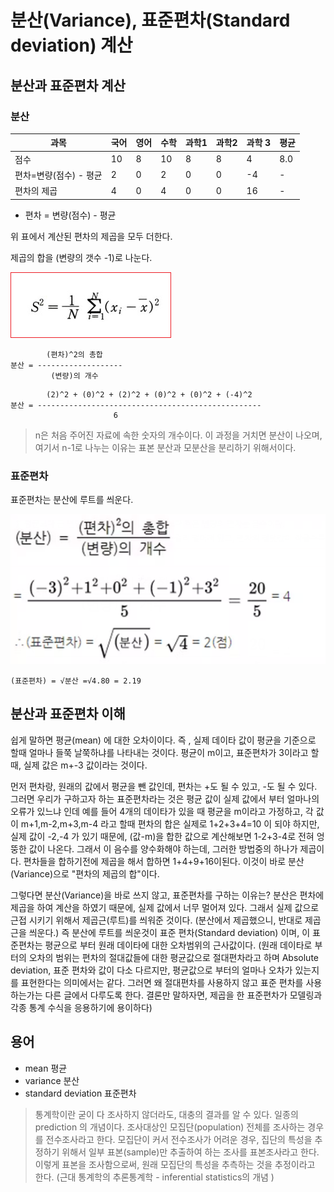 # 분산(Variance), 표준편차(Standard deviation) 계산 

## 분산과 표준편차 계산 
### 분산 

|과목 | 국어 | 영어 | 수학 | 과학1 | 과학2 | 과학 3 | 평균 |
|--|--|--|--|--|--|--|--|
|점수 | 10 |8 |10 |8 |8 |4 | 8.0 |
|편차=변량(점수) - 평균| 2 |0 |2 |0 |0 |-4 | - |
|편차의 제곱| 4 |0 |4 |0 |0 |16 | - |

* 편차 = 변량(점수) - 평균 

위 표에서 계산된 편차의 제곱을 모두 더한다. 

제곱의 합을 (변량의 갯수 -1)로 나눈다. 


![](../../.gitbook/assets/da/avg/avg01.png)


```
        (편차)^2의 총합 
분산 = -------------------
         (변량)의 개수 
```
```
        (2)^2 + (0)^2 + (2)^2 + (0)^2 + (0)^2 + (-4)^2
분산 = --------------------------------------------------
                       6
```


> n은 처음 주어진 자료에 속한 숫자의 개수이다. 이 과정을 거치면 분산이 나오며, 여기서 n-1로 나누는 이유는 표본 분산과 모분산을 분리하기 위해서이다.


### 표준편차 
표준편차는 분산에 루트를 씌운다. 



![](../../.gitbook/assets/da/avg/avg07.png)


```
(표준편차) = √분산 =√4.80 = 2.19 
```


## 분산과 표준편차 이해 

쉽게 말하면 평균(mean) 에 대한 오차이이다. 즉 , 실제 데이타 값이 평균을 기준으로 할때 얼마나 들쭉 날쭉하냐를 나타내는 것이다. 평균이 m이고, 표준편차가 3이라고 할때, 실제 값은 m+-3 값이라는 것이다.

먼저 편차랑, 원래의 값에서 평균을 뺀 값인데, 편차는 +도 될 수 있고, -도 될 수 있다.
그러면 우리가 구하고자 하는 표준편차라는 것은 평균 값이 실제 값에서 부터 얼마나의 오류가 있느냐 인데
예를 들어 4개의 데이타가 있을 때 평균을 m이라고 가정하고, 각 값이 m+1,m-2,m+3,m-4 라고 할때
편차의 합은 실제로 1+2+3+4=10 이 되야 하지만, 실제 값이 -2,-4 가 있기 때문에, (값-m)을 합한 값으로 계산해보면 1-2+3-4로 전혀 엉뚱한 값이 나온다.
그래서 이 음수를 양수화해야 하는데, 그러한 방법중의 하나가 제곱이다.
편차들을 합하기전에 제곱을 해서 합하면 1+4+9+16이된다. 이것이 바로 분산(Variance)으로 "편차의 제곱의 합"이다.

그렇다면 분산(Variance)을 바로 쓰지 않고, 표준편차를 구하는 이유는? 
분산은 편차에 제곱을 하여 계산을 하였기 때문에, 실제  값에서 너무 멀어져 있다. 그래서 실제 값으로 근접 시키기 위해서 제곱근(루트)를 씌워준 것이다. (분산에서 제곱했으니, 반대로 제곱근을 씌운다.)
즉 분산에 루트를 씌운것이 표준 편차(Standard deviation) 이며, 이 표준편차는 평균으로 부터 원래 데이타에 대한 오차범위의 근사값이다. (원래 데이타로 부터의 오차의 범위는 편차의 절대값들에 대한 평균값으로 절대편차라고 하며 Absolute deviation, 표준 편차와 값이 다소 다르지만, 평균값으로 부터의 얼마나 오차가 있는지를 표현한다는 의미에서는 같다. 그러면 왜 절대편차를 사용하지 않고 표준 편차를 사용하는가는 다른 글에서 다루도록 한다. 결론만 말하자면, 제곱을 한 표준편차가 모델링과 각종 통계 수식을 응용하기에 용이하다)


## 용어 

* mean 평균
* variance 분산 
* standard deviation 표준편차 



> 통계학이란 굳이 다 조사하지 않더라도, 대충의 결과를 알 수 있다. 일종의 prediction 의 개념이다. 조사대상인 모집단(population) 전체를 조사하는 경우를 전수조사라고 한다.
모집단이 커서 전수조사가 어려운 경우, 집단의 특성을 추정하기 위해서 일부 표본(sample)만 추출하여 하는 조사를 표본조사라고 한다. 이렇게 표본을 조사함으로써, 원래 모집단의 특성을 추측하는 것을 추정이라고 한다. (근대 통계학의 추론통계학 - inferential statistics의 개념 )











